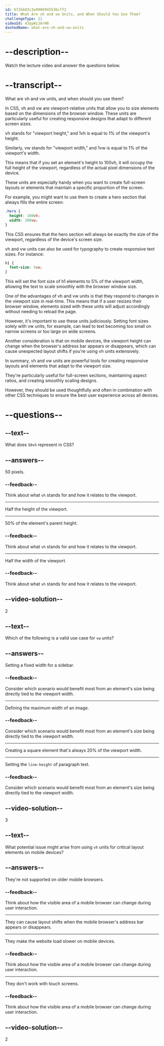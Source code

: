 ```yaml
---
id: 672bb83c3a9906945536cff2
title: What Are vh and vw Units, and When Should You Use Them?
challengeType: 11
videoId: 43qyWzJArH8
dashedName: what-are-vh-and-vw-units
---
```


# --description--

Watch the lecture video and answer the questions below.

# --transcript--

What are vh and vw units, and when should you use them?

In CSS, vh and vw are viewport-relative units that allow you to size elements based on the dimensions of the browser window. These units are particularly useful for creating responsive designs that adapt to different screen sizes.

vh stands for "viewport height," and 1vh is equal to 1% of the viewport's height.

Similarly, vw stands for "viewport width," and 1vw is equal to 1% of the viewport's width. 

This means that if you set an element's height to 100vh, it will occupy the full height of the viewport, regardless of the actual pixel dimensions of the device.

These units are especially handy when you want to create full-screen layouts or elements that maintain a specific proportion of the screen. 

For example, you might want to use them to create a hero section that always fills the entire screen:

```css
.hero {
  height: 100vh;
  width: 100vw;
}
```

This CSS ensures that the hero section will always be exactly the size of the viewport, regardless of the device's screen size.

vh and vw units can also be used for typography to create responsive text sizes. For instance:

```css
h1 {
  font-size: 5vw;
}
```

This will set the font size of h1 elements to 5% of the viewport width, allowing the text to scale smoothly with the browser window size.

One of the advantages of vh and vw units is that they respond to changes in the viewport size in real-time. This means that if a user resizes their browser window, elements sized with these units will adjust accordingly without needing to reload the page.

However, it's important to use these units judiciously. Setting font sizes solely with vw units, for example, can lead to text becoming too small on narrow screens or too large on wide screens. 

Another consideration is that on mobile devices, the viewport height can change when the browser's address bar appears or disappears, which can cause unexpected layout shifts if you're using vh units extensively.

In summary, vh and vw units are powerful tools for creating responsive layouts and elements that adapt to the viewport size. 

They're particularly useful for full-screen sections, maintaining aspect ratios, and creating smoothly scaling designs. 

However, they should be used thoughtfully and often in combination with other CSS techniques to ensure the best user experience across all devices.

# --questions--

## --text--

What does `50vh` represent in CSS?

## --answers--

50 pixels.

### --feedback--

Think about what `vh` stands for and how it relates to the viewport.

---

Half the height of the viewport.

---

50% of the element's parent height.

### --feedback--

Think about what `vh` stands for and how it relates to the viewport.

---

Half the width of the viewport.

### --feedback--

Think about what `vh` stands for and how it relates to the viewport.

## --video-solution--

2

## --text--

Which of the following is a valid use case for `vw` units?

## --answers--

Setting a fixed width for a sidebar.

### --feedback--

Consider which scenario would benefit most from an element's size being directly tied to the viewport width.

---

Defining the maximum width of an image.

### --feedback--

Consider which scenario would benefit most from an element's size being directly tied to the viewport width.

---

Creating a square element that's always 20% of the viewport width.

---

Setting the `line-height` of paragraph text.

### --feedback--

Consider which scenario would benefit most from an element's size being directly tied to the viewport width.

## --video-solution--

3

## --text--

What potential issue might arise from using `vh` units for critical layout elements on mobile devices?

## --answers--

They're not supported on older mobile browsers.

### --feedback--

Think about how the visible area of a mobile browser can change during user interaction.

---

They can cause layout shifts when the mobile browser's address bar appears or disappears.

---

They make the website load slower on mobile devices.

### --feedback--

Think about how the visible area of a mobile browser can change during user interaction.

---

They don't work with touch screens.

### --feedback--

Think about how the visible area of a mobile browser can change during user interaction.

## --video-solution--

2
